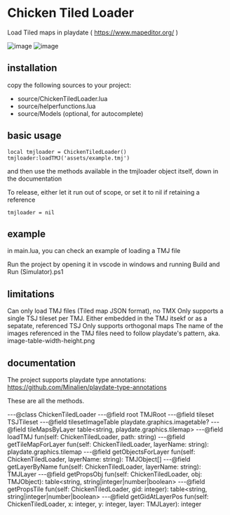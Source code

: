 # Chicken Tiled Loader
Load Tiled maps in playdate ( https://www.mapeditor.org/ )

![image](https://github.com/dganzella/chickenTiledLoader/assets/30127664/4c71ca16-abd9-410b-9f04-4c87b9eed6e1)
![image](https://github.com/dganzella/chickenTiledLoader/assets/30127664/8dbf0a28-20ac-43b4-b99f-7c1d426d5180)


## installation

copy the following sources to your project:

- source/ChickenTiledLoader.lua
- source/helperfunctions.lua
- source/Models (optional, for autocomplete)

## basic usage
```
local tmjloader = ChickenTiledLoader()
tmjloader:loadTMJ('assets/example.tmj')
```
and then use the methods available in the tmjloader object itself, down in the documentation

To release, either let it run out of scope, or set it to nil if retaining a reference

```
tmjloader = nil
```

## example

in main.lua, you can check an example of loading a TMJ file

Run the project by opening it in vscode in windows and running Build and Run (Simulator).ps1

## limitations

Can only load TMJ files (Tiled map JSON format), no TMX
Only supports a single TSJ tileset per TMJ. Either embedded in the TMJ itsekf or as a sepatate, referenced TSJ
Only supports orthogonal maps
The name of the images referenced in the TMJ files need to follow playdate's pattern, aka. image-table-width-height.png

## documentation

The project supports playdate type annotations: https://github.com/Minalien/playdate-type-annotations

These are all the methods.

---@class ChickenTiledLoader
---@field root TMJRoot
---@field tileset TSJTileset
---@field tilesetImageTable playdate.graphics.imagetable?
---@field tileMapsByLayer table<string, playdate.graphics.tilemap>
---@field loadTMJ fun(self: ChickenTiledLoader, path: string)
---@field getTileMapForLayer fun(self: ChickenTiledLoader, layerName: string): playdate.graphics.tilemap
---@field getObjectsForLayer fun(self: ChickenTiledLoader, layerName: string): TMJObject[]
---@field getLayerByName fun(self: ChickenTiledLoader, layerName: string): TMJLayer
---@field getPropsObj fun(self: ChickenTiledLoader, obj: TMJObject): table<string, string|integer|number|boolean>
---@field getPropsTile fun(self: ChickenTiledLoader, gid: integer): table<string, string|integer|number|boolean>
---@field getGidAtLayerPos fun(self: ChickenTiledLoader, x: integer, y: integer, layer: TMJLayer): integer

